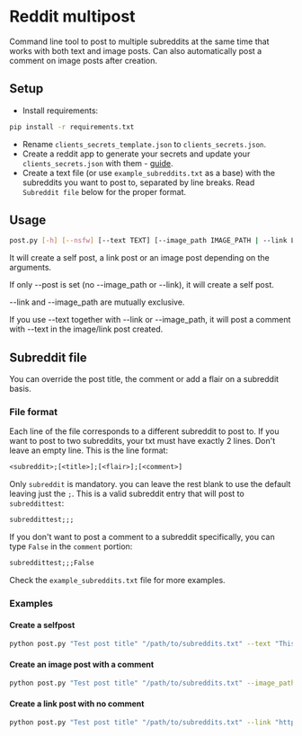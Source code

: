 # Reddit multipost

Command line tool to post to multiple subreddits at the same time that works with both text and image posts. Can also automatically post a comment on image posts after creation.

## Setup

- Install requirements:

```sh
pip install -r requirements.txt
```

- Rename `clients_secrets_template.json` to `clients_secrets.json`.
- Create a reddit app to generate your secrets and update your `clients_secrets.json` with them - [guide](https://www.jcchouinard.com/get-reddit-api-credentials-with-praw/).
- Create a text file (or use `example_subreddits.txt` as a base) with the subreddits you want to post to, separated by line breaks. Read `Subreddit file` below for the proper format.

## Usage

```sh
post.py [-h] [--nsfw] [--text TEXT] [--image_path IMAGE_PATH | --link LINK] title subreddits_path
```

It will create a self post, a link post or an image post depending on the arguments.

If only --post is set (no --image_path or --link), it will create a self post.

--link and --image_path are mutually exclusive.

If you use --text together with --link or --image_path, it will post a comment with --text in the image/link post created.

## Subreddit file

You can override the post title, the comment or add a flair on a subreddit basis.

### File format

Each line of the file corresponds to a different subreddit to post to. If you want to post to two subreddits, your txt must have exactly 2 lines. Don't leave an empty line.
This is the line format:

```txt
<subreddit>;[<title>];[<flair>];[<comment>]
```

Only `subreddit` is mandatory. you can leave the rest blank to use the default leaving just the `;`. This is a valid subreddit entry that will post to `subreddittest`:

```txt
subreddittest;;;
```

If you don't want to post a comment to a subreddit specifically, you can type `False` in the `comment` portion:

```txt
subreddittest;;;False
```

Check the `example_subreddits.txt` file for more examples.

### Examples

#### Create a selfpost

```sh
python post.py "Test post title" "/path/to/subreddits.txt" --text "This will be a selfpost"
```

#### Create an image post with a comment

```sh
python post.py "Test post title" "/path/to/subreddits.txt" --image_path "/path/to/image.png" --text "This will be a comment in the image post"
```

#### Create a link post with no comment

```sh
python post.py "Test post title" "/path/to/subreddits.txt" --link "https://www.example.com/"
```



